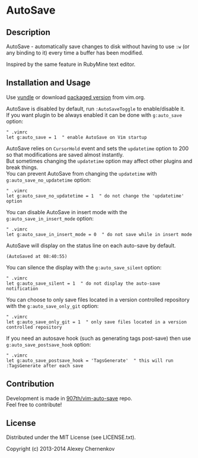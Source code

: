 # AutoSave

## Description

AutoSave - automatically save changes to disk without having to use `:w` (or any binding to it) every time a buffer has been modified.

Inspired by the same feature in RubyMine text editor.

## Installation and Usage

Use [vundle](https://github.com/gmarik/vundle) or
download [packaged version](http://www.vim.org/scripts/script.php?script_id=4521) from vim.org.

AutoSave is disabled by default, run `:AutoSaveToggle` to enable/disable it.  
If you want plugin to be always enabled it can be done with `g:auto_save` option:

```VimL
" .vimrc
let g:auto_save = 1  " enable AutoSave on Vim startup

```

AutoSave relies on `CursorHold` event and sets the `updatetime` option to 200 so that modifications are saved almost instantly.  
But sometimes changing the `updatetime` option may affect other plugins and break things.  
You can prevent AutoSave from changing the `updatetime` with `g:auto_save_no_updatetime` option:

```VimL
" .vimrc
let g:auto_save_no_updatetime = 1  " do not change the 'updatetime' option

```

You can disable AutoSave in insert mode with the `g:auto_save_in_insert_mode` option:

```VimL
" .vimrc
let g:auto_save_in_insert_mode = 0  " do not save while in insert mode

```

AutoSave will display on the status line on each auto-save by default.

```
(AutoSaved at 08:40:55)
```

You can silence the display with the `g:auto_save_silent` option:

```VimL
" .vimrc
let g:auto_save_silent = 1  " do not display the auto-save notification

```

You can choose to only save files located in a version controlled repository with the `g:auto_save_only_git` option:

```VimL
" .vimrc
let g:auto_save_only_git = 1  " only save files located in a version controlled repository 

```

If you need an autosave hook (such as generating tags post-save) then use `g:auto_save_postsave_hook` option:

```VimL
" .vimrc
let g:auto_save_postsave_hook = 'TagsGenerate'  " this will run :TagsGenerate after each save

```

## Contribution

Development is made in [907th/vim-auto-save](https://github.com/907th/vim-auto-save) repo.  
Feel free to contribute!

## License

Distributed under the MIT License (see LICENSE.txt).

Copyright (c) 2013-2014 Alexey Chernenkov
